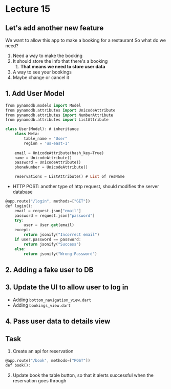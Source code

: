 # Lecture 15

## Let's add another new feature
We want to allow this app to make a booking for a restaurant
So what do we need?
1. Need a way to make the booking
2. It should store the info that there's a booking
   1. **That means we need to store user data**
3. A way to see your bookings
4. Maybe change or cancel it

## 1. Add User Model
```dart
from pynamodb.models import Model
from pynamodb.attributes import UnicodeAttribute
from pynamodb.attributes import NumberAttribute
from pynamodb.attributes import ListAttribute

class User(Model): # inheritance
    class Meta:
        table_name = "User"
        region = 'us-east-1'
    
    email = UnicodeAttribute(hash_key=True)
    name = UnicodeAttribute()
    password = UnicodeAttribute()
    phoneNumber = UnicodeAttribute()

    reservations = ListAttribute() # List of resName
```

- HTTP POST: another type of http request, should modifies the server database

```dart
@app.route("/login", methods=["GET"])
def login():
    email = request.json["email"]
    password = request.json["password"]
    try:
        user = User.get(email)
    except:
        return jsonify("Incorrect email")
    if user.password == password:
        return jsonify("Success")
    else:
        return jsonify("Wrong Password")
```

## 2. Adding a fake user to DB

## 3. Update the UI to allow user to log in
- Adding `bottom_navigation_view.dart`
- Adding `bookings_view.dart`

## 4. Pass user data to details view


## Task
1. Create an api for reservation
```dart
@app.route("/book", methods=["POST"])
def book():
```
2. Update book the table button, so that it alerts successful when the reservation goes through